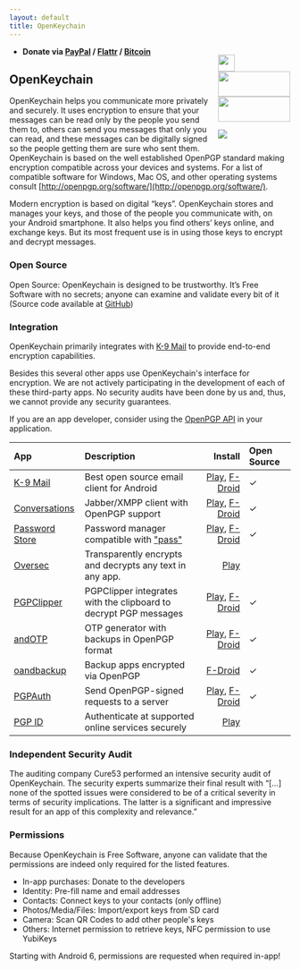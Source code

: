 ```yaml
---
layout: default
title: OpenKeychain
---
```


<div style="float: right;">
<p style="width:130px;margin-left:auto;margin-right:auto;margin-bottom:0px">
<a href="https://twitter.com/OpenKeychain">
<img src="{{site.baseurl}}/public/images/twitter-512.png" width="30" height="30" style="margin-bottom:0px;" />
</a>
<a href="https://f-droid.org/app/org.sufficientlysecure.keychain"><img style="margin-bottom:0px" src="{{ site.url }}/public/images/fdroid.png" width="129" height="45" /></a>
<a href="https://play.google.com/store/apps/details?id=org.sufficientlysecure.keychain"><img style="margin-bottom:0px" src="{{ site.url }}/public/images/google_play.png" width="129" height="45" /></a>
</p>
<p><img src="{{ site.url }}/public/images/screen1.png" /></p>
</div>

<div>
<script src="{{site.baseurl}}/public/js/jquery/2.0.2/jquery.min.js"></script>
<p>
<ul>
<li><b>Donate via 
<a href="https://www.paypal.com/cgi-bin/webscr?cmd=_donations&amp;business=android%40schuermann.eu&amp;lc=US&amp;item_name=OpenKeychain+Donation&amp;no_note=0&amp;no_shipping=1&amp;currency_code=EUR">PayPal</a> / <a href="https://flattr.com/submit/auto?fid=4vzg0p&amp;url=https%3A%2F%2Fwww.openkeychain.org">Flattr</a> / <a href="" data-toggle="modal" data-target="#bitcoin-donation-overlay">Bitcoin</a></b></li>
</ul>
</p>
</div>

## OpenKeychain

OpenKeychain helps you communicate more privately and securely. It uses encryption to ensure that your messages can be read only by the people you send them to, others can send you messages that only you can read, and these messages can be digitally signed so the people getting them are sure who sent them. OpenKeychain is based on the well established OpenPGP standard making encryption compatible across your devices and systems. For a list of compatible software for Windows, Mac OS, and other operating systems consult [http://openpgp.org/software/](http://openpgp.org/software/).

Modern encryption is based on digital “keys”. OpenKeychain stores and manages your keys, and those of the people you communicate with, on your Android smartphone. It also helps you find others’ keys online, and exchange keys. But its most frequent use is in using those keys to encrypt and decrypt messages.


### Open Source

Open Source: OpenKeychain is designed to be trustworthy. It’s Free Software with no secrets; anyone can examine and validate every bit of it (Source code available at [GitHub](https://github.com/open-keychain/open-keychain))

### Integration

OpenKeychain primarily integrates with [K-9 Mail](https://k9mail.github.io/) to provide end-to-end encryption capabilities.

Besides this several other apps use OpenKeychain's interface for encryption.
We are not actively participating in the development of each of these third-party apps.
No security audits have been done by us and, thus, we cannot provide any security guarantees.

If you are an app developer, consider using the [OpenPGP API](https://github.com/open-keychain/openpgp-api) in your application.

| App                                                                 | Description                                                             | Install                                                                                                                                             | Open Source |
|:------------------------------------------------------------------- |:----------------------------------------------------------------------- | ---------------------------------------------------------------------------------------------------------------------------------------------------:|:--- |
| [K-9 Mail](https://k9mail.github.io/)                               | Best open source email client for Android                               | [Play](https://play.google.com/store/apps/details?id=com.fsck.k9), [F-Droid](https://f-droid.org/app/com.fsck.k9)                                   | ✓ |
| [Conversations](https://conversations.im/)                          | Jabber/XMPP client with OpenPGP support                                 | [Play](https://play.google.com/store/apps/details?id=eu.siacs.conversations), [F-Droid](https://f-droid.org/app/eu.siacs.conversations)             | ✓ |
| [Password Store](https://github.com/zeapo/Android-Password-Store)   | Password manager compatible with ["pass"](http://www.passwordstore.org) | [Play](https://play.google.com/store/apps/details?id=com.zeapo.pwdstore), [F-Droid](https://f-droid.org/repository/browse/?fdid=com.zeapo.pwdstore) | ✓ |
| [Oversec](http://www.oversec.io/)                                   | Transparently encrypts and decrypts any text in any app.                | [Play](https://play.google.com/store/apps/details?id=io.oversec.one)                                                                                |   |
| [PGPClipper](https://github.com/Mnkai/PGPClipper)                   | PGPClipper integrates with the clipboard to decrypt PGP messages        | [Play](https://play.google.com/store/apps/details?id=moe.minori.pgpclipper), [F-Droid](https://f-droid.org/app/moe.minori.pgpclipper)               | ✓ |
| [andOTP](https://github.com/flocke/andOTP)                          | OTP generator with backups in OpenPGP format                            | [Play](https://play.google.com/store/apps/details?id=org.shadowice.flocke.andotp), [F-Droid](https://f-droid.org/packages/org.shadowice.flocke.andotp/)                                                                                                   | ✓ |
| [oandbackup](https://github.com/jensstein/oandbackup)               | Backup apps encrypted via OpenPGP                                       | [F-Droid](https://f-droid.org/app/dk.jens.backup)                                                                                                   | ✓ |
| [PGPAuth](https://github.com/LittleFox94/PGPAuth)                   | Send OpenPGP-signed requests to a server                                | [Play](https://play.google.com/store/apps/details?id=org.lf_net.pgpunlocker), [F-Droid](https://f-droid.org/app/org.lf_net.pgpunlocker)             | ✓ |
| [PGP ID](https://play.google.com/store/apps/details?id=se.rtek.rid) | Authenticate at supported online services securely                      | [Play](https://play.google.com/store/apps/details?id=se.rtek.rid)                                                                                   |   |


### Independent Security Audit

The auditing company Cure53 performed an intensive security audit of OpenKeychain. The security experts summarize their final result with “[...] none of the spotted issues were considered to be of a critical severity in terms of security implications. The latter is a significant and impressive result for an app of this complexity and relevance.”

### Permissions

Because OpenKeychain is Free Software, anyone can validate that the permissions are indeed only required for the listed features.

  * In-app purchases: Donate to the developers
  * Identity: Pre-fill name and email addresses
  * Contacts: Connect keys to your contacts (only offline)
  * Photos/Media/Files: Import/export keys from SD card
  * Camera: Scan QR Codes to add other people's keys
  * Others: Internet permission to retrieve keys, NFC permission to use YubiKeys

Starting with Android 6, permissions are requested when required in-app!
